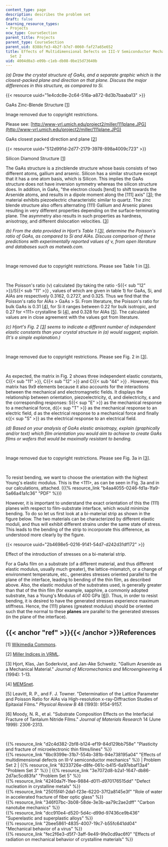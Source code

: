 ```yaml
---
content_type: page
description: describes the problem set
draft: false
learning_resource_types:
- Projects
ocw_type: CourseSection
parent_title: Projects
parent_type: CourseSection
parent_uid: 8388cfe3-4b2f-b7e7-0060-faf27a65e652
title: Effects of Multidimensional Defects on III-V Semiconductor Mechanics - Problem
  Set 2
uid: 4004d0a3-e09b-c1eb-db08-0be15d73640b
---
```

*(a) Draw the crystal structure of GaAs, and a separate graphic which is the closest-packed plane and direction on that plane. Discuss the major differences in this structure, as compared to Si.*

{{< resource uuid="1e4cdc8e-2c64-516a-a872-8d3b7baaba13" >}}

GaAs Zinc-Blende Structure \[[1](https://ocw-studio.odl.mit.edu/sites/3-22-mechanical-behavior-of-materials-spring-2008/type/page/edit/4004d0a3-e09b-c1eb-db08-0be15d73640b/?q=iii#ref)\]

Image removed due to copyright restrictions.

Please see: [http://www-vrl.umich.edu/project2/miller/111plane.JPG](http://www-vrl.umich.edu/project2/miller/111plane.JPG)

GaAs closest packed direction and plane \[[2](https://ocw-studio.odl.mit.edu/sites/3-22-mechanical-behavior-of-materials-spring-2008/type/page/edit/4004d0a3-e09b-c1eb-db08-0be15d73640b/?q=iii#ref)\]

{{< resource uuid="512d991d-2d77-2179-3978-898a4009c723" >}}

Silicon Diamond Structure \[[1](https://ocw-studio.odl.mit.edu/sites/3-22-mechanical-behavior-of-materials-spring-2008/type/page/edit/4004d0a3-e09b-c1eb-db08-0be15d73640b/?q=iii#ref)\]

The GaAs structure is a zincblende structure whose basis consists of two different atoms, gallium and arsenic. Silicon has a similar structure except that it has a one atom basis, which is Silicon. This implies the GaAs structure does not have inversion symmetry whereas the silicon structure does. In addition, in GaAs, "the electron clouds \[tend\] to shift towards the Arsenide atoms, and results in a dipole moment along the \[111\] axis" \[[3](https://ocw-studio.odl.mit.edu/sites/3-22-mechanical-behavior-of-materials-spring-2008/type/page/edit/4004d0a3-e09b-c1eb-db08-0be15d73640b/?q=iii#ref)\]; the material exhibits piezoelectric characteristic similar to quartz. The zinc blende structure also offers alternating (111) Gallium and Arsenic planes resulting in very different properties depending on the surface-terminating plane. The asymmetry also results in such properties as hardness, anisotropy, and different dislocation velocities. \[[3](https://ocw-studio.odl.mit.edu/sites/3-22-mechanical-behavior-of-materials-spring-2008/type/page/edit/4004d0a3-e09b-c1eb-db08-0be15d73640b/?q=iii#ref)\]

*(b) From the data provided in Hjort's Table 1 \[*[*3*](https://ocw-studio.odl.mit.edu/sites/3-22-mechanical-behavior-of-materials-spring-2008/type/page/edit/4004d0a3-e09b-c1eb-db08-0be15d73640b/?q=iii#ref)*\], determine the Poisson's ratio of GaAs, as compared to Si and AlAs. Discuss comparison of these predictions with experimentally reported values of ν, from open literature and databases such as matweb.com.*

 

Image removed due to copyright restrictions. Please see Table 1 in \[[3](https://ocw-studio.odl.mit.edu/sites/3-22-mechanical-behavior-of-materials-spring-2008/type/page/edit/4004d0a3-e09b-c1eb-db08-0be15d73640b/?q=iii#ref)\].

 

The Poisson's ratio (ν) calculated (by taking the ratio -S{{< sub "12" >}}/S{{< sub "11" >}} , values of which are given in table 1) for GaAs, Si, and AlAs are respectively 0.3162, 0.2727, and 0.325. Thus we find that the Poisson's ratio for AlAs > GaAs > Si. From literature, the Poisson's ratio for bulk GaAs is 0.31 \[[4](https://ocw-studio.odl.mit.edu/sites/3-22-mechanical-behavior-of-materials-spring-2008/type/page/edit/4004d0a3-e09b-c1eb-db08-0be15d73640b/?q=iii#ref)\], for Si it ranges between 0.22 for bulk isotropic, and 0.27 for \<111> crystalline Si \[[4](https://ocw-studio.odl.mit.edu/sites/3-22-mechanical-behavior-of-materials-spring-2008/type/page/edit/4004d0a3-e09b-c1eb-db08-0be15d73640b/?q=iii#ref)\], and 0.328 for AlAs \[[5](https://ocw-studio.odl.mit.edu/sites/3-22-mechanical-behavior-of-materials-spring-2008/type/page/edit/4004d0a3-e09b-c1eb-db08-0be15d73640b/?q=iii#ref)\]. The calculated values are in close agreement with the values got from literature.

*(c) Hjort's Fig. 2 \[*[*3*](https://ocw-studio.odl.mit.edu/sites/3-22-mechanical-behavior-of-materials-spring-2008/type/page/edit/4004d0a3-e09b-c1eb-db08-0be15d73640b/?q=iii#ref)*\] seems to indicate a different number of independent elastic constants than your crystal structure in (a) would suggest; explain. (It's a simple explanation.)*

 

Image removed due to copyright restrictions. Please see Fig. 2 in \[[3](https://ocw-studio.odl.mit.edu/sites/3-22-mechanical-behavior-of-materials-spring-2008/type/page/edit/4004d0a3-e09b-c1eb-db08-0be15d73640b/?q=iii#ref)\].

 

As expected, the matrix in Fig. 2 shows three independent elastic constants, C{{< sub "11" >}}, C{{< sub "12" >}} and C{{< sub "44" >}} . However, this matrix has 9x9 elements because it also accounts for the interactions between the mechanical and electromagnetic fields. It displays the relationship between orientation, piezoelectricity, d, and dielectricity, ε and the corresponding responses: S{{< sup "E" >}} as the mechanical response to a mechanical force, d{{< sup "T" >}} as the mechanical response to an electric field, d as the electrical response to a mechanical force and finally ε{{< sup "S" >}} as the electrical response to an electrical field.

*(d) Based on your analysis of GaAs elastic anisotropy, explain (graphically and/or text) which film orientation you would aim to achieve to create GaAs films or wafers that would be maximally resistant to bending.*

 

Image removed due to copyright restrictions. Please see Fig. 3a in \[[3](https://ocw-studio.odl.mit.edu/sites/3-22-mechanical-behavior-of-materials-spring-2008/type/page/edit/4004d0a3-e09b-c1eb-db08-0be15d73640b/?q=iii#ref)\].

 

To resist bending, we want to choose the orientation with the highest Young's elastic modulus. This is the \<111>, as can be seen in Fig. 3a and in our calculations, attached. ({{% resource_link "b4aa4055-0246-fd1a-1fa9-5a66a41a1c36" "PDF" %}})

However, it is important to understand the exact orientation of this the (111) planes with respect to film-substrate interface, which would minimize bending. To do so let us first look at a bi-material strip as shown in the figure below. The two materials can be characterized by different elastic moduli, and thus will exhibit different strains under the same state of stress. This leads to the bending of the strip to incorporate this difference, as understood more clearly by the figure.

{{< resource uuid="2b4698e5-0216-9141-54d7-d242d31df172" >}}

Effect of the introduction of stresses on a bi-material strip.

For a GaAs film on a substrate (of a different material, and thus different elastic modulus, usually much greater), the lattice-mismatch, or a change of environment temperature, etc., generates stresses oriented parallel to the plane of the interface, leading to bending of the thin film, as described above. Also, the elastic modulus of the substrates used, is generally greater than that of the thin film (for example, sapphire, a commonly adopted substrate, has a Young's Modulus of 400 GPa \[[6](https://ocw-studio.odl.mit.edu/sites/3-22-mechanical-behavior-of-materials-spring-2008/type/page/edit/4004d0a3-e09b-c1eb-db08-0be15d73640b/?q=iii#ref)\]). Thus, in order to resist bending, it is desired to have the generated stresses experience maximum stiffness. Hence, the (111) planes (greatest modulus) should be oriented such that the normal to these **planes** are parallel to the generated stresses (in the plane of the interface).

## {{< anchor "ref" >}}{{< /anchor >}}References

\[1\] [Wikimedia Commons](http://commons.wikimedia.org/wiki/Main_Page).

\[2\] [Miller Indices in VRML](https://web.archive.org/web/20141231074358/http://www.umich.edu/~vrl/project2/miller/index.html).

\[3\] Hjort, Klas, Jan Soderkvist, and Jan-Ake Schweitz. "Gallium Arsenide as a Mechanical Material." *Journal of Micromechanics and Microengineering* 4 (1994): 1-13.

\[4\] [MEMSnet](http://www.memsnet.org/jobs/).

\[5\] Leavitt, R. P., and F. J. Towner. "Determination of the Lattice Parameter and Poisson Ratio for AlAs via High-resolution x-ray-Diffraction Studies of Epitaxial Films." *Physical Review B* 48 (1993): 9154-9157.

\[6\] Moody, N. R., et al. "Substrate Composition Effects on the Interfacial Fracture of Tantalum Nitride Films." *Journal of Materials Research* 14 (June 1999): 2306-2313.

 

{{% resource_link "d2c4d382-2bf8-b124-ef19-84d129bb758e" "Plasticity and fracture of microelectronic thin films/lines" %}}   
{{% resource_link "6bc9399e-31b7-554b-381b-94e738195a04" "Effects of multidimensional defects on III-V semiconductor mechanics" %}} | Problem Set 2 | {{% resource_link "8233726e-d8fe-061c-b415-6a97ebaf13a4" "Problem Set 3" %}} | {{% resource_link "3e7072d8-b2a1-1647-db86-2d7ac5cd83fa" "Problem Set 5" %}}   
{{% resource_link "4240da7f-1fee-9884-d011-d970176515dd" "Defect nucleation in crystalline metals" %}}   
{{% resource_link "25015f4f-2da1-f23e-6220-37f2a8145e3f" "Role of water in accelerated fracture of fiber optic glass" %}}   
{{% resource_link "346f07bc-3b08-58de-3e3b-aa79c2ae2dff" "Carbon nanotube mechanics" %}}   
{{% resource_link "dcc910e4-d520-5d4c-d99d-97436ce9b436" "Superelastic and superplastic alloys" %}}   
{{% resource_link "2bee5861-4835-4007-19c7-b55fc641dd04" "Mechanical behavior of a virus" %}}   
{{% resource_link "fec2f6e3-d5f7-3aff-9e49-9fe0cd9ac6f0" "Effects of radiation on mechanical behavior of crystalline materials" %}}